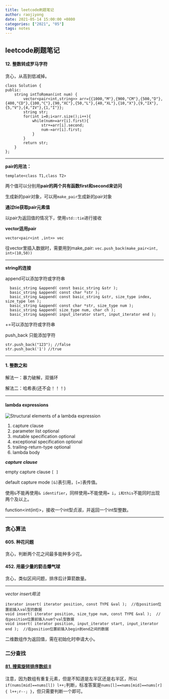 ```yaml
---
title: leetcode刷题笔记
author: raojiyong
date: 2021-05-14 15:00:00 +0800
categories: ["2021", "05"]
tags: notes
---
```


## leetcode刷题笔记

#### 12. 整数转成罗马字符

贪心，从高到低减掉。

```
class Solution {
public:
    string intToRoman(int num) {
        vector<pair<int,string>> arr={{1000,"M"},{900,"CM"},{500,"D"},{400,"CD"},{100,"C"},{90,"XC"},{50,"L"},{40,"XL"},{10,"X"},{9,"IX"},{5,"V"},{4,"IV"},{1,"I"}};
        string str;
        for(int i=0;i<arr.size();i++){
            while(num>=arr[i].first){
                str+=arr[i].second;
                num-=arr[i].first;
            }
        }
        return str;
    }
};
```

---

**pair的用法：**

`template<class T1,class T2>`

两个值可以分别用**pair的两个共有函数first和second来访问**

生成新的pair对象，可以用`make_pair`生成新的pair对象

**通过tie获取pair元素值**

以pair为返回值的情况下，使用`std::tie`进行接收

**vector适用pair** 

`vector<pair<int ,int>> vec` 

往vector里插入数据时，需要用到make_pair: `vec.push_back(make_pair<int, int>(10,50))`

---

**string的连接**

append可以添加字符或字符串

```
  basic_string &append( const basic_string &str );
  basic_string &append( const char *str );
  basic_string &append( const basic_string &str, size_type index, size_type len );
  basic_string &append( const char *str, size_type num );
  basic_string &append( size_type num, char ch );
  basic_string &append( input_iterator start, input_iterator end );
```

+=可以添加字符或字符串

push_back 只能添加字符

```
str.push_back("123"); //false
str.push_back('1') //true
```

---

#### 1. 整数之和

解法一：暴力破解，双循环

解法二：哈希表(还不会！！！)

---

#### lambda expressions

![Structural elements of a lambda expression](https://docs.microsoft.com/en-us/cpp/cpp/media/lambdaexpsyntax.png?view=msvc-160)

1. capture clause
2. parameter list optional
3. mutable specification optional
4. exceptional specification optional
5. trailing-return-type optional
6. lambda body

***capture clause***

empty capture clause ``[ ]``

default capture mode ``[&]``表引用，``[=]``表传值。

使用`&`不能再使用`& identifier`，同样使用`=`不能使用`= i`，`i和this`不能同时出现两个及以上。

function<int(int)>，接收一个int型贞淑，并返回一个int型整数。

---

### 贪心算法

#### 605. 种花问题

贪心，判断两个花之间最多能种多少花。

#### 452. 用最少量的箭击爆气球

贪心，类似区间问题，排序后计算箭数量。

---



*vector insert用法*

```
iterator insert( iterator position, const TYPE &val );  //在position位置前插入val型的数据
void insert( iterator position, size_type num, const TYPE &val );  //在position位置前插入num个val型数据
void insert( iterator position, input_iterator start, input_iterator end );  //在position位置前插入begin到end之间的数据
```

二维数组作为返回值，需在初始化时申请大小。

### 二分查找

#### [81. 搜索旋转排序数组 II](https://leetcode-cn.com/problems/search-in-rotated-sorted-array-ii/)

注意，因为数组有重复元素，但是不知道是左半区还是右半区，所以`if(nums[mid]==nums[l]) l++;`判断，标准答案是`nums[l]==nums[mid]==nums[r]{ l++;r--; }`，但只需要判断一个即可。